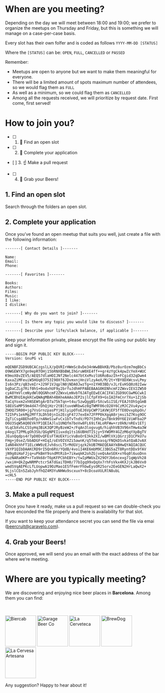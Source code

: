 # When are you meeting?
Depending on the day we will meet between 18:00 and 19:00; we prefer to organize the meetups on Thursday and Friday, but this is something we will manage on a case-per-case basis.

Every slot has their own folfer and is coded as follows `YYYY-MM-DD [STATUS]` 

Where the `[STATUS]` can be: `OPEN`, `FULL`, `CANCELLED` or `PASSED`


Remember: 

* Meetups are open to anyone but we want to make them meaningful for everyone. 
* There will be a limited amount of spots maximum number of attendees, so we would flag them as `FULL` 
* As well as a minimum, so we could flag them as `CANCELLED` 
* Among all the requests received, we will prioritize by request date. First come, first served!



# How to join you?
- [ ] 1. :calendar: Find an open slot
- [ ] 2. :memo: Complete your application
- [ ] 3. :point_up: Make a pull request
- [ ] 4. :beers: Grab your Beers!



## 1. Find an open slot
Search through the folders an open slot.
## 2. Complete your application
Once you’ve found an open meetup that suits you well, just create a file with the following information:

```
-------[ Contact Details ]-------

Name:
Email:
Phone:

-------[ Favorites ]-------

Books:
Authors:
Films:
Music:
I like:
I dislike:

-------[ Why do you want to join? ]-------

-------[ Is there any topic you would like to discuss? ]-------

-------[ Describe your life/slack balance, if applicable ]-------

```

Keep your information private, please encrypt the file using our public key and sign it.

```
-----BEGIN PGP PUBLIC KEY BLOCK-----
Version: GnuPG v1

mQENBFZGD9UBCACzgslLX/pQVRIrHWmSc8vDe34nWwBBkKB/Pbz8urOzm7mqBbCs
O9WGEWYX7gn9epRTOHj15bRNXBbBWLIhGruW0XE4ff++gr4zYgCk4pwZcYeX+WUC
K9moX8vZEV5/AEQ57dlaHOIJNf2Nelc447btXxMvzlU6RoBazIh+FCgid32qDwm4
KaxaZiMFeuiW5HUq03753I90Xf6JDvmxnjHniVlzyAeX/M/2t+YBY8DXWcsvLPmy
Is6n3Pz/qB3vmIr+J29F1VJqplN0jNDA0JwzTg+n1YH03BD/vJLrEvHSQ0z02Iww
bgDaCZLg7Rif0hS+0o4xhUF9y2brfuJdhHFPABEBAAG0KENhcmF2ZWxvIEV2ZW50
cyA8YmVlcmNydWl0QGNhcmF2ZWxvLmNvbT6JATgEEwECACIFAlZGD9UCGwMGCwkI
BwMCBhUIAgkKCwQWAgMBAh4BAheAAAoJEP2sjlCfpFX9+GsIAIFmCnr7Xu+1ZjSb
TaCqYoxm2xhNSEWtgArD7a75kTqn+t4u/5zwQggBSr5XcwSiISE/FEAJtOhSgGmB
S8EUSaMP59m4d47rDhQjHzr2tB1tuveWRbwGz8gTWMF06cO28Y6CzMJC2Vu4ywjv
ZHOQ75R00+jg7VsGrnzpasPYjH1lyipOToEJ6VpCWP71AVWjEF5ffE0DvxpbpOn/
T2IhPs1ekMg2Mff3LDh50jnIo2EcgF47J7exEm72FPP0kXgqA8rjmsi5Z7Ksg9OC
ZgTiCsg4BEho0Tp/nANeSiwFvCx1bTvTndV/PD7tIHhCpuTBnk99Y6E1ViWFba2P
O6U3SqW5AQ0EVkYP1QEIAJlu1UNQfm7boVw8FL69ifALoRFWw+rz0kN/nREv1ETj
VLqCbXvhLCSSyHq3BiK3QPJRyBzeW2+/FqAn3logvug6/hiqhhVB3V96nTHw4a3W
p4ogiT2PMLgOh3Sb/QGgNPEIiuxdq1ts16UBHdTISjy+5YWDMY4GZzM6qYXpBgTV
JEunQqdps4r7pD0DvQFEsFTAUEkYicVuBoOrE3kk2XI/wBMlVXiQGrzjD1CPkU7u
FHg+j0seZ/bbADGF+HIqI/oEVOIVXZi5awnK/q5Tmbvasq/FNQkDSvkatQaBJvAX
IaN84khhFT1ELcWW9zEJvh8scLT5rMdGVjqzk2kUB7MAEQEAAYkBHwQYAQIACQUC
VkYP1QIbDAAKCRD9rI5Qn6RV/YQdB/4voiI4KE6mbM9CJ3BG5aZT8RyntDDx9fAV
jN9g0iHaFJjq+uPkBmY9sndMtRib+7ikwqkK2ohZGjveQsAeSEK+xY6q0l6uoDnn
nuzNARa0KP+rTa9k68rT6pKFPCbhEBY+/twIpMWUxZX29OYJb6ncexg71qWpVh28
/wxiH+QkZgwNRMPctcr5ATdGaiTDH0/77bIgq99xQqXx7rhFsVkx4KXJjkJB6Vx0
wmdSVqAEPKcLfLUopwA19OzMao1ESfFemrFhbwEysOR25orv2EeGEN2HrLaQwX2+
9LjslCEn5ZabJyhfhQZ4M3YuNHWu9scxuxY+8cDcoaVULRlN8ubL
=cHL5
-----END PGP PUBLIC KEY BLOCK-----
```

## 3. Make a pull request
Once you have it ready, make us a pull request so we can double-check  you have enconded the file properly and there is availability for that slot.

If you want to keep your attendance secret you can send the file via emai (beercruit@caravelo.com).

## 4. Grab your Beers!
Once approved, we will send you an email with the exact address of the bar where we’re meeting.



# Where are you typically meeting?
We are discovering and enjoying nice beer places in **Barcelona**. Among them you can find:

<br/>
<br/>
<a href="http://biercab.com/"><img src="http://biercab.com/wp-content/uploads/biercab1.png" alt="Biercab" height="100"></a>
<a href="http://garagebeer.co/"><img src="https://pbs.twimg.com/profile_images/514095806593253376/oMNHUQGx.png" alt="Garage Beer Co" height="100"></a>
<a href="http://www.lacerveteca.com/"><img src="http://www.lacerveteca.com/images/tpl/logo-roundV2.gif" alt="La Cerveteca" height="100"></a>
<a href="https://www.brewdog.com/lowdown/blog/brewdog-barcelona-is-here"><img src="https://pbs.twimg.com/profile_images/620869126744055809/xWkAFRy8_400x400.jpg" alt="BrewDog" height="100"></a>
<a href="https://www.facebook.com/lacerveseraartesana"><img src="https://fbcdn-profile-a.akamaihd.net/hprofile-ak-xpa1/v/t1.0-1/c0.0.320.320/p320x320/10406375_819910761397943_5877291148117346681_n.jpg?oh=125899b12231703180f212e31e987c3c&oe=56EEADEB&__gda__=1454205973_3b76e73822f48426b1fccfdbd5ac532e" alt="La Cervesa Artesana" height="100"></a>

Any suggestion? Happy to hear about it!


